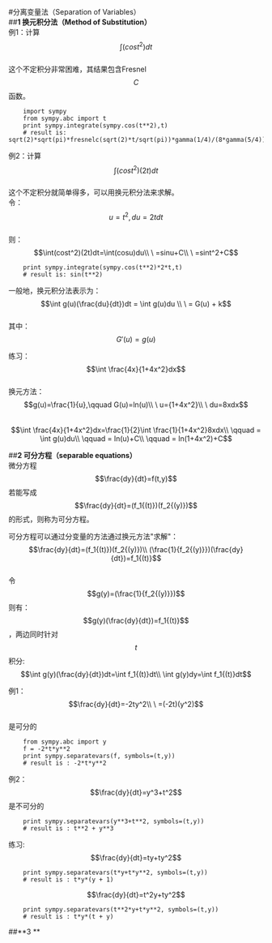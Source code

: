 #分离变量法（Separation of Variables）    
##**1 换元积分法（Method of Substitution）**    
例1：计算$$\int(cost^2)dt$$  
这个不定积分非常困难，其结果包含Fresnel $$C$$函数。  
```
    import sympy
    from sympy.abc import t
    print sympy.integrate(sympy.cos(t**2),t)
    # result is: sqrt(2)*sqrt(pi)*fresnelc(sqrt(2)*t/sqrt(pi))*gamma(1/4)/(8*gamma(5/4))
```

例2：计算$$\int(cost^2)(2t)dt$$  
这个不定积分就简单得多，可以用换元积分法来求解。  
令：$$u=t^2,du=2tdt$$  
则：$$\int(cost^2)(2t)dt=\int(cosu)du\\
\ =sinu+C\\
\ =sint^2+C$$  

```
    print sympy.integrate(sympy.cos(t**2)*2*t,t)
    # result is: sin(t**2)
```

一般地，换元积分法表示为：  
$$\int g(u)(\frac{du}{dt})dt = \int g(u)du \\
\ = G(u) + k$$  
其中：$$G'(u)=g(u)$$  

练习： 
$$\int \frac{4x}{1+4x^2}dx$$  
换元方法：  
$$g(u)=\frac{1}{u},\qquad G(u)=ln(u)\\
\ u={1+4x^2}\\
\ du=8xdx$$  
$$\int \frac{4x}{1+4x^2}dx=\frac{1}{2}\int \frac{1}{1+4x^2}8xdx\\
\qquad = \int g(u)du\\
\qquad = ln(u)+C\\
\qquad = ln(1+4x^2)+C$$    

##**2 可分方程（separable equations）**  
微分方程$$\frac{dy}{dt}=f(t,y)$$若能写成$$\frac{dy}{dt}=(f_1{(t)})(f_2{(y)})$$的形式，则称为可分方程。  

可分方程可以通过分变量的方法通过换元方法"求解"：  
$$\frac{dy}{dt}=(f_1{(t)})(f_2{(y)})\\
(\frac{1}{f_2{(y)}})(\frac{dy}{dt})=f_1{(t)}$$    
令$$g(y)=(\frac{1}{f_2{(y)}})$$
则有：$$g(y)(\frac{dy}{dt})=f_1{(t)}$$，两边同时针对$$t$$积分:  
$$\int g(y)(\frac{dy}{dt})dt=\int f_1{(t)}dt\\
\int g(y)dy=\int f_1{(t)}dt$$  

例1：
$$\frac{dy}{dt}=-2ty^2\\
\ =(-2t)(y^2)$$  
是可分的 

```
	from sympy.abc import y
	f = -2*t*y**2
	print sympy.separatevars(f, symbols=(t,y))
	# result is : -2*t*y**2
```

例2：
$$\frac{dy}{dt}=y^3+t^2$$
是不可分的  

```
	print sympy.separatevars(y**3+t**2, symbols=(t,y))
	# result is : t**2 + y**3
```

练习:
$$\frac{dy}{dt}=ty+ty^2$$  
```
	print sympy.separatevars(t*y+t*y**2, symbols=(t,y))
	# result is : t*y*(y + 1)
```

$$\frac{dy}{dt}=t^2y+ty^2$$
```
	print sympy.separatevars(t**2*y+t*y**2, symbols=(t,y))
	# result is : t*y*(t + y)
```

##**3 **